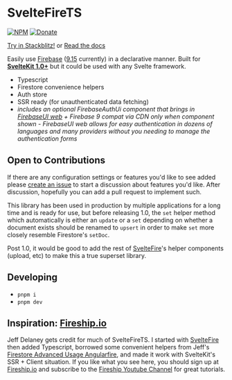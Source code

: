 # SvelteFireTS

[![NPM](https://img.shields.io/npm/v/sveltefirets?color=yellow&label=NPM)](https://www.npmjs.com/package/sveltefirets)
[![Donate](https://img.shields.io/badge/Donate-PayPal-green.svg)](https://paypal.me/jacobbowdoin)

[Try in Stackblitz!](https://stackblitz.com/github/jacob-8/sveltefirets/tree/main/packages/demo) or [Read the docs](https://sveltefirets.vercel.app/)

Easily use [Firebase](https://firebase.google.com/docs) ([9.15](https://firebase.google.com/support/release-notes/js) currently) in a declarative manner. Built for **[SvelteKit 1.0+](https://kit.svelte.dev/)** but it could be used with any Svelte framework.

- Typescript
- Firestore convenience helpers
- Auth store
- SSR ready (for unauthenticated data fetching)
- *includes an optional FirebaseAuthUi component that brings in [FirebaseUI web](https://github.com/firebase/firebaseui-web) + Firebase 9 compat via CDN only when component shown - FirebaseUI web allows for easy authentication in dozens of languages and many providers without you needing to manage the authentication forms*

## Open to Contributions

If there are any configuration settings or features you'd like to see added please [create an issue](https://github.com/jacob-8/sveltefirets/issues/new) to start a discussion about features you'd like. After discussion, hopefully you can add a pull request to implement such.

This library has been used in production by multiple applications for a long time and is ready for use, but before releasing 1.0, the `set` helper method which automatically is either an `update` or a `set` depending on whether a document exists should be renamed to `upsert` in order to make `set` more closely resemble Firestore's `setDoc`.

Post 1.0, it would be good to add the rest of [SvelteFire](https://github.com/codediodeio/sveltefire)'s helper components (upload, etc) to make this a true superset library.

## Developing
- `pnpm i`
- `pnpm dev`

## Inspiration: [Fireship.io](https://fireship.io/)

Jeff Delaney gets credit for much of SvelteFireTS. I started with [SvelteFire](https://github.com/codediodeio/sveltefire) then added Typescript, borrowed some convenient helpers from Jeff's [Firestore Advanced Usage Angularfire](https://fireship.io/lessons/firestore-advanced-usage-angularfire/), and made it work with SvelteKit's SSR + Client situation. If you like what you see here, you should sign up at [Fireship.io](https://fireship.io/) and subscribe to the [Fireship Youtube Channel](https://www.youtube.com/channel/UCsBjURrPoezykLs9EqgamOA) for great tutorials.
